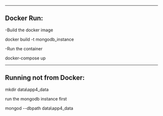 ------
Docker Run:
------

-Build the docker image

docker build -t mongodb_instance

-Run the container

docker-compose up

------
Running not from Docker:
------

mkdir data\app4_data

run the mongodb instance first 

mongod --dbpath data\app4_data